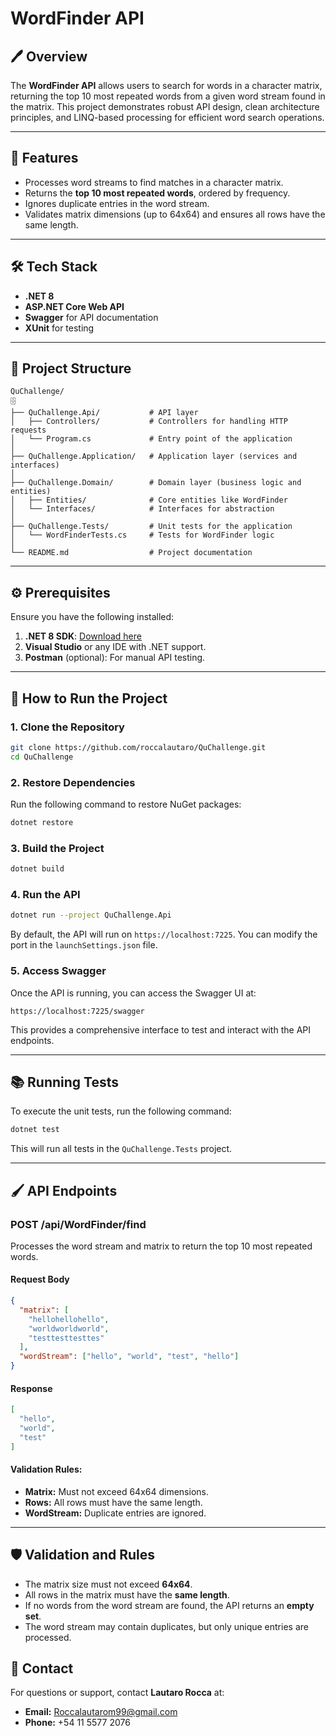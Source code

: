 # WordFinder API

## 🖊 Overview
The **WordFinder API** allows users to search for words in a character matrix, returning the top 10 most repeated words from a given word stream found in the matrix. This project demonstrates robust API design, clean architecture principles, and LINQ-based processing for efficient word search operations.

---

## 🚀 Features
- Processes word streams to find matches in a character matrix.
- Returns the **top 10 most repeated words**, ordered by frequency.
- Ignores duplicate entries in the word stream.
- Validates matrix dimensions (up to 64x64) and ensures all rows have the same length.

---

## 🛠️ Tech Stack
- **.NET 8**
- **ASP.NET Core Web API**
- **Swagger** for API documentation
- **XUnit** for testing

---

## 📆 Project Structure
```plaintext
QuChallenge/
🗄
├── QuChallenge.Api/           # API layer
│   ├── Controllers/           # Controllers for handling HTTP requests
│   └── Program.cs             # Entry point of the application
│
├── QuChallenge.Application/   # Application layer (services and interfaces)
│
├── QuChallenge.Domain/        # Domain layer (business logic and entities)
│   ├── Entities/              # Core entities like WordFinder
│   └── Interfaces/            # Interfaces for abstraction
│
├── QuChallenge.Tests/         # Unit tests for the application
│   └── WordFinderTests.cs     # Tests for WordFinder logic
│
└── README.md                  # Project documentation
```

---

## ⚙️ Prerequisites
Ensure you have the following installed:
1. **.NET 8 SDK**: [Download here](https://dotnet.microsoft.com/download/dotnet/8.0)
2. **Visual Studio** or any IDE with .NET support.
3. **Postman** (optional): For manual API testing.

---

## 🚀 How to Run the Project

### 1. Clone the Repository
```bash
git clone https://github.com/roccalautaro/QuChallenge.git
cd QuChallenge
```

### 2. Restore Dependencies
Run the following command to restore NuGet packages:
```bash
dotnet restore
```

### 3. Build the Project
```bash
dotnet build
```

### 4. Run the API
```bash
dotnet run --project QuChallenge.Api
```

By default, the API will run on `https://localhost:7225`. You can modify the port in the `launchSettings.json` file.

### 5. Access Swagger
Once the API is running, you can access the Swagger UI at:
```
https://localhost:7225/swagger
```
This provides a comprehensive interface to test and interact with the API endpoints.

---

## 📚 Running Tests
To execute the unit tests, run the following command:
```bash
dotnet test
```
This will run all tests in the `QuChallenge.Tests` project.

---

## 🖌️ API Endpoints

### **POST /api/WordFinder/find**
Processes the word stream and matrix to return the top 10 most repeated words.

#### Request Body
```json
{
  "matrix": [
    "hellohellohello",
    "worldworldworld",
    "testtesttesttes"
  ],
  "wordStream": ["hello", "world", "test", "hello"]
}
```

#### Response
```json
[
  "hello",
  "world",
  "test"
]
```

#### Validation Rules:
- **Matrix:** Must not exceed 64x64 dimensions.
- **Rows:** All rows must have the same length.
- **WordStream:** Duplicate entries are ignored.

---

## 🛡️ Validation and Rules
- The matrix size must not exceed **64x64**.
- All rows in the matrix must have the **same length**.
- If no words from the word stream are found, the API returns an **empty set**.
- The word stream may contain duplicates, but only unique entries are processed.


## 📧 Contact
For questions or support, contact **Lautaro Rocca** at:
- **Email:** Roccalautarom99@gmail.com
- **Phone:** +54 11 5577 2076
```


